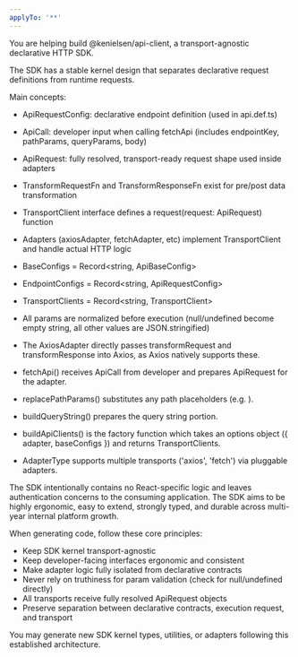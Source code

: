 ```yaml
---
applyTo: '**'
---
```

You are helping build @kenielsen/api-client, a transport-agnostic declarative HTTP SDK.

The SDK has a stable kernel design that separates declarative request definitions from runtime requests.

Main concepts:

- ApiRequestConfig: declarative endpoint definition (used in api.def.ts)
- ApiCall: developer input when calling fetchApi (includes endpointKey, pathParams, queryParams, body)
- ApiRequest: fully resolved, transport-ready request shape used inside adapters

- TransformRequestFn and TransformResponseFn exist for pre/post data transformation
- TransportClient interface defines a request(request: ApiRequest) function
- Adapters (axiosAdapter, fetchAdapter, etc) implement TransportClient and handle actual HTTP logic

- BaseConfigs = Record<string, ApiBaseConfig>
- EndpointConfigs = Record<string, ApiRequestConfig>
- TransportClients = Record<string, TransportClient>

- All params are normalized before execution (null/undefined become empty string, all other values are JSON.stringified)

- The AxiosAdapter directly passes transformRequest and transformResponse into Axios, as Axios natively supports these.
- fetchApi() receives ApiCall from developer and prepares ApiRequest for the adapter.
- replacePathParams() substitutes any path placeholders (e.g. <profileId>).
- buildQueryString() prepares the query string portion.
- buildApiClients() is the factory function which takes an options object ({ adapter, baseConfigs }) and returns TransportClients.
- AdapterType supports multiple transports ('axios', 'fetch') via pluggable adapters.

The SDK intentionally contains no React-specific logic and leaves authentication concerns to the consuming application.
The SDK aims to be highly ergonomic, easy to extend, strongly typed, and durable across multi-year internal platform growth.

When generating code, follow these core principles:
- Keep SDK kernel transport-agnostic
- Keep developer-facing interfaces ergonomic and consistent
- Make adapter logic fully isolated from declarative contracts
- Never rely on truthiness for param validation (check for null/undefined directly)
- All transports receive fully resolved ApiRequest objects
- Preserve separation between declarative contracts, execution request, and transport

You may generate new SDK kernel types, utilities, or adapters following this established architecture.
